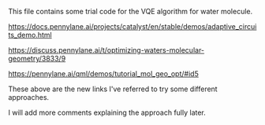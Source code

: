 This file contains some trial code for the VQE algorithm for water molecule.

https://docs.pennylane.ai/projects/catalyst/en/stable/demos/adaptive_circuits_demo.html

https://discuss.pennylane.ai/t/optimizing-waters-molecular-geometry/3833/9

https://pennylane.ai/qml/demos/tutorial_mol_geo_opt/#id5

These above are the new links I've referred to try some different approaches.

I will add more comments explaining the approach fully later.
